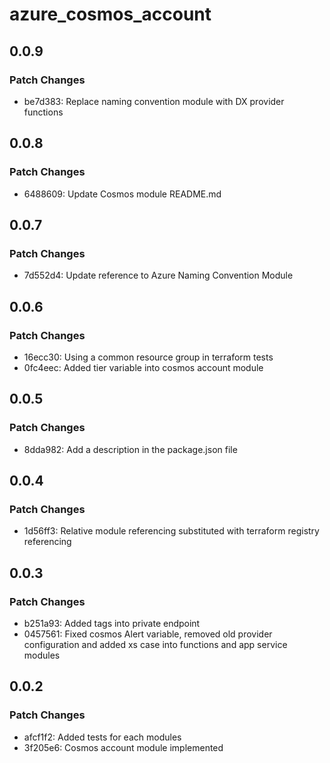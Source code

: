 # azure_cosmos_account

## 0.0.9

### Patch Changes

- be7d383: Replace naming convention module with DX provider functions

## 0.0.8

### Patch Changes

- 6488609: Update Cosmos module README.md

## 0.0.7

### Patch Changes

- 7d552d4: Update reference to Azure Naming Convention Module

## 0.0.6

### Patch Changes

- 16ecc30: Using a common resource group in terraform tests
- 0fc4eec: Added tier variable into cosmos account module

## 0.0.5

### Patch Changes

- 8dda982: Add a description in the package.json file

## 0.0.4

### Patch Changes

- 1d56ff3: Relative module referencing substituted with terraform registry referencing

## 0.0.3

### Patch Changes

- b251a93: Added tags into private endpoint
- 0457561: Fixed cosmos Alert variable, removed old provider configuration and added xs case into functions and app service modules

## 0.0.2

### Patch Changes

- afcf1f2: Added tests for each modules
- 3f205e6: Cosmos account module implemented
